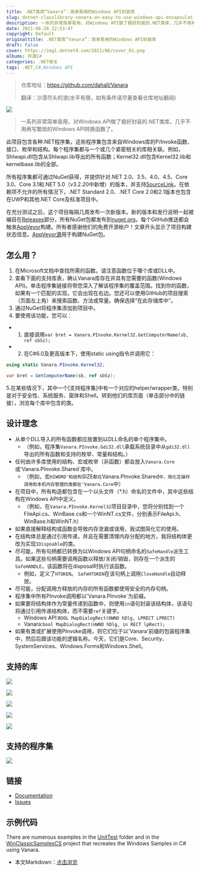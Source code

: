 ```yaml
---
title: .NET类库“Vanara”：简单易用的Windows API封装库
slug: dotnet-classlibrary-vanara-an-easy-to-use-windows-api-encapsulation-library
description: 一系列非常简单易用，对Windows API做了极好封装的.NET类库，几乎不用再写繁琐的Windows API转换函数了。
date: 2021-06-28 22:53:47
copyright: Default
originaltitle: .NET类库“Vanara”：简单易用的Windows API封装库
draft: False
cover: https://img1.dotnet9.com/2021/06/cover_01.png
albums: 开源C#
categories: .NET相关
tags: .NET,C#,Windows API
---
```


>仓库地址：https://github.com/dahall/Vanara
>
>翻译：沙漠尽头的浪(水平有限，如有条件请尽量查看仓库地址翻阅)

![](https://img1.dotnet9.com/2021/06/0101.png)

>一系列非常简单易用，对Windows API做了极好封装的.NET类库，几乎不用再写繁琐的Windows API转换函数了。

此项目包含各种.NET程序集，这些程序集包含来自Windows库的P/Invoke函数、接口、枚举和结构。每个程序集都与一个或几个紧密相关的库相关联。例如，Shlwapi.dll包含从Shlwapi.lib导出的所有函数；Kernel32.dll包含Kernel32.lib和kernelbase.lib的全部。

所有程序集都可通过NuGet获得，并提供针对.NET 2.0、3.5、4.0、4.5、Core 3.0、Core 3.1和.NET 5.0（v3.2.20中新增）的版本，并支持[SourceLink](https://docs.microsoft.com/en-us/dotnet/standard/library-guidance/sourcelink)。在依赖项不允许的所有情况下，.NET Standard 2.0、.NET Core 2.0和2.1版本也包含在UWP和其他.NET Core及标准项目中。

在充分测试之后，这个项目每隔几周发布一次新版本。新的版本和发行说明一起被编目在[Releases](https://github.com/dahall/Vanara/releases)部分，所有NuGet包都发布到[nuget.org](https://www.nuget.org/packages?q=dahall+Vanara)。每个GitHub推送都会触发[AppVeyor](https://ci.appveyor.com/project/dahall/vanara)构建。所有者感谢他们的免费开源帐户！文章开头显示了项目构建状态信息。[AppVeyor源](https://ci.appveyor.com/nuget/vanara-prerelease)用于构建NuGet包。

## 怎么用？

1. 在Microsoft文档中查找所需的函数。请注意函数位于哪个库或DLL中。
2. 查看下面的支持库表，确认Vanara库存在并具有您需要的函数(Windows API)。单击程序集链接将带您深入了解该程序集的覆盖范围。找到你的函数，如果有一个匹配的实现，它会出现在右边。您还可以使用GitHub的项目搜索（页面左上角）来搜索函数、方法或常量。确保选择“在此存储库中”。
3. 通过NuGet将程序集添加到项目中。
4. 要使用该功能，您可以：
- 1. 直接调用`var bret = Vanara.PInvoke.Kernel32.GetComputerName(sb, ref sbSz);`
- 2. 在C#6.0及更高版本下，使用static using指令并调用它：

```C#
using static Vanara.PInvoke.Kernel32;

var bret = GetComputerName(sb, ref sbSz);
```

5.在某些情况下，其中一个[支持程序集]中有一个对应的helper/wrapper类，特别是对于安全性、系统服务、窗体和Shell。转到他们的库页面（单击部分中的链接），浏览每个库中包含的类。

## 设计理念

- 从单个DLL导入的所有函数都应放置到以DLL命名的单个程序集中。
  - （例如，程序集`Vanara.PInvoke.Gdi32.dll`承载系统目录中从`gdi32.dll`导出的所有函数和支持的枚举、常量和结构。）
- 任何由许多库使用的结构、宏或枚举（非函数）都会放入`Vanara.Core`或'Vanara.PInvoke.Shared`库中。
  - （例如，宏`HIWORD'和结构`SIZE`都在`Vanara.PInvoke.Shared`中，简化互操作调用和本机内存管理的类都在'Vanara.Core`中）
- 在项目中，所有构造都包含在一个以头文件（*.h）命名的文件中，其中这些结构在Windows API中定义。
  - （例如，在`Vanara.PInvoke.Kernel32`项目目录中，您将分别找到一个FileApi.cs、WinBase.cs和一个WinNT.cs文件，分别表示FileApi.h、WinBase.h和WinNT.h）
- 如果直接解释结构或函数会导致内存泄漏或误用，我试图简化它的使用。
- 在结构体总是通过引用传递，并且在需要清理内存分配的地方，我将结构体更改为实现`IDispoable`的类。
- 尽可能，所有句柄都已转换为以Windows API句柄命名的`SafeHandle`派生工具。如果这些句柄需要调用函数以释放/关闭/销毁，则存在一个派生的`SafeHANDLE`，该函数将在disposal时执行该函数。
  - 例如，定义了`HTOKEN`。 `SafeHTOKEN`在该句柄上调用`CloseHandle`自动释放。
- 尽可能，分配调用方释放的内存的所有函数都使用安全的内存句柄。
- 程序集中所有PInvoke调用都以'Vanara.PInvoke`为前缀。
- 如果要将结构体作为常量传递到函数中，则使用`in`语句封装该结构体，该语句将通过引用传递结构体，而不需要`ref`关键字。
  - Windows API:`BOOL MapDialogRect(HWND hDlg, LPRECT LPRECT)`
  - Vanara:`bool MapDialogRect(HWND hDlg, in RECT lpRect);`
- 如果有类或扩展使用PInvoke调用，则它们位于以'Vanara'前缀的包装程序集中，然后后跟该功能的逻辑名称。今天，它们是Core、Security、SystemServices、Windows.Forms和Windows.Shell。

## 支持的库

![](https://img1.dotnet9.com/2021/06/0102.png)

![](https://img1.dotnet9.com/2021/06/0103.png)

![](https://img1.dotnet9.com/2021/06/0104.png)

![](https://img1.dotnet9.com/2021/06/0105.png)

![](https://img1.dotnet9.com/2021/06/0106.png)

## 支持的程序集

![](https://img1.dotnet9.com/2021/06/0107.png)

## 链接
* [Documentation](https://github.com/dahall/Vanara/wiki)
* [Issues](https://github.com/dahall/Vanara/issues)

## 示例代码

There are numerous examples in the [UnitTest](https://github.com/dahall/Vanara/tree/master/UnitTests) folder and in the [WinClassicSamplesCS](https://github.com/dahall/WinClassicSamplesCS) project that recreates the Windows Samples in C# using Vanara.

- 本文Markdown：[点击浏览](https://github.com/dotnet9/Assets.Dotnet9/blob/main/2021/06/2021-06-28_01.md)